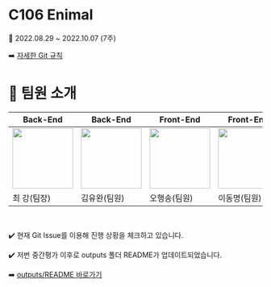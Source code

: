 # C106 Enimal

📢 2022.08.29 ~ 2022.10.07 (7주)

:arrow_right: [자세한 Git 규칙](https://www.notion.so/Git-daa26a36a7dd429ca056e9869a5b8dff)
# 🍯 팀원 소개

|Back-End|Back-End|Front-End|Front-End|NFT|NFT|
|-----|---|---|---|---|---|
|<img src="" width="120" height="120"/>|<img src="https://s3.us-west-2.amazonaws.com/secure.notion-static.com/654369f4-ba89-411c-9b59-b4da565e21d1/pexels-daniel-torobekov-5901268.jpg?X-Amz-Algorithm=AWS4-HMAC-SHA256&X-Amz-Content-Sha256=UNSIGNED-PAYLOAD&X-Amz-Credential=AKIAT73L2G45EIPT3X45%2F20221006%2Fus-west-2%2Fs3%2Faws4_request&X-Amz-Date=20221006T144310Z&X-Amz-Expires=86400&X-Amz-Signature=c1df6be0ae43a835db46e07bc1e13bd9c9535ec231fe248466533441cbf6b928&X-Amz-SignedHeaders=host&response-content-disposition=filename%20%3D%22pexels-daniel-torobekov-5901268.jpg%22&x-id=GetObject" width="120" height="120"/>|<img src="" width="120" height="120"/>|<img src="" width="120" height="120"/>|<img src="" width="120" height="120"/>|<img src="" width="120" height="120"/>|
|최 강(팀장)|김유완(팀원)|오행송(팀원)|이동명(팀원)|나원경(팀원)|김규민(팀원)|
<br/>




:heavy_check_mark: 현재 Git Issue를 이용해 진행 상황을 체크하고 있습니다.



:heavy_check_mark: 저번 중간평가 이후로 outputs 폴더 README가 업데이트되었습니다.

:arrow_right: [outputs/README 바로가기](outputs/README.md)


